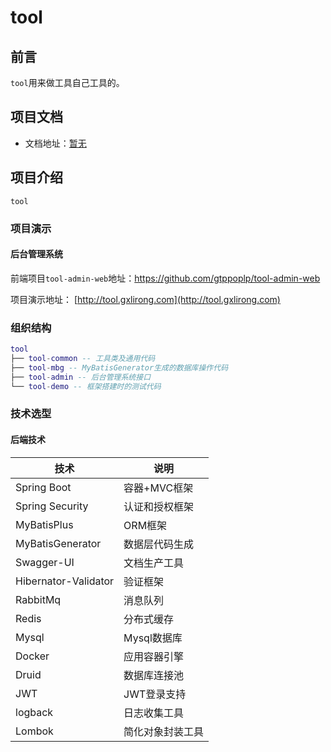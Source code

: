# tool


## 前言

`tool`用来做工具自己工具的。

## 项目文档

- 文档地址：[暂无](暂无)

## 项目介绍

`tool`

### 项目演示

#### 后台管理系统

前端项目`tool-admin-web`地址：https://github.com/gtppoplp/tool-admin-web

项目演示地址： [http://tool.gxlirong.com](http://tool.gxlirong.com)  

### 组织结构

``` lua
tool
├── tool-common -- 工具类及通用代码
├── tool-mbg -- MyBatisGenerator生成的数据库操作代码
├── tool-admin -- 后台管理系统接口
└── tool-demo -- 框架搭建时的测试代码
```

### 技术选型

#### 后端技术

| 技术                 | 说明             
| -------------------- | -------------
| Spring Boot          | 容器+MVC框架     
| Spring Security      | 认证和授权框架      
| MyBatisPlus          | ORM框架        
| MyBatisGenerator     | 数据层代码生成      
| Swagger-UI           | 文档生产工具       
| Hibernator-Validator | 验证框架         
| RabbitMq             | 消息队列         
| Redis                | 分布式缓存        
| Mysql                | Mysql数据库     
| Docker               | 应用容器引擎       
| Druid                | 数据库连接池       
| JWT                  | JWT登录支持      
| logback              | 日志收集工具       
| Lombok               | 简化对象封装工具   

